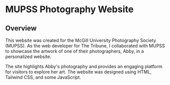 # MUPSS Photography Website

## Overview
This website was created for the McGill University Photography Society (MUPSS). As the web developer for The Tribune, I collaborated with MUPSS to showcase the artwork of one of their photographers, Abby, in a personalized website.

The site highlights Abby's photography and provides an engaging platform for visitors to explore her art. The website was designed using HTML, Tailwind CSS, and some JavaScript.
